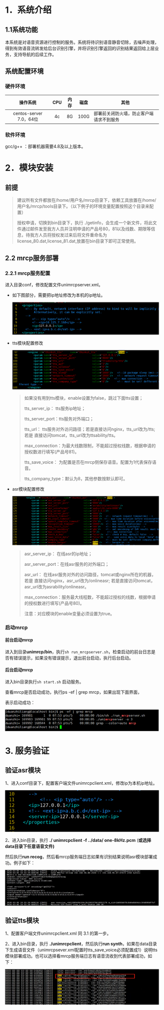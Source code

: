 # 1．系统介绍

## 1.1系统功能

本系统是对语音资源进行控制的服务。系统将待识别语音静音切除，去噪声处理，得到有效语音流转发给后台识别引擎，并将识别引擎返回的识别结果返回给上层业务，支持导航的后续工作。

## 系统配置环境

### 硬件环境

|        操作系统         | CPU  | 内存 | 磁盘 | 其他                                     |
| :---------------------: | :--: | :--: | :--: | ---------------------------------------- |
| centos-server 7.0，64位 |  4c  |  8G  | 100G | 部署前关闭防火墙，防止客户端请求不到服务 |

### 软件环境

gcc/g++ ：部署机器需要4.8及以上版本。

# 2．模块安装

## 前提

> 建议所有文件都放在/home/用户名/mrcp目录下，依赖工具放置在/home/用户名/mrcp/tools目录下。（以下例子的环境变量配置按照这个目录来配置）
>
> 授权申请，切换到bin目录下，执行 ./getinfo，会生成一个新文件，将此文件通过邮件发至我方人员并注明申请的产品号80，81以及线数、期限等信息，待我方人员将授权发过来后将文件重命名为license_80.dat,license_81.dat,放置在bin目录下即可正常使用。

## 2.2 mrcp服务部署

### 2.2.1 mrcp服务配置

进入目录conf，修改配置文件unimrcpserver.xml。

- 如下图部分，需要把ip地址修改为本机的ip地址。

    ![](./images/image-20221019143005565.png)

- tts模块配置修改

    ![image-20221019143122077](./images/image-20221019143122077.png)

    > 如果没有用到tts模块，enable设置为false，跳过下面tts设置；
    >
    > tts_server_ip： tts服务ip地址；
    >
    > tts_server_port：tts服务对外端口；
    >
    > tts_url： tts服务对外访问路径；若是直接访问nginx，tts_url改为/tts; 若是 直接访问tomcat，tts_url改为ttsability/tts。
    >
    > max_connection：为最大线数限制，不能超过授权线数，根据申请的授权数进行填写(产品号81)。
    >
    > tts_save_voice： 为配置是否在mrcp侧保存语音。配置为1代表保存语音。
    >
    > tts_company_type：默认为8，其他参数按默认即可。

- asr模块配置修改

    ![image-20221019143300688](./images/image-20221019143300688.png)

    > asr_server_ip： 在线asr的ip地址；
    >
    > asr_server_port：在线asr服务的对外端口；
    >
    > asr_url： 在线asr服务对外的访问路径，tomcat或nginx所在的机器，若是 直接访问nginx，asr_url改为/onlineasr; 若是直接访问tomcat，asr_url改为asrability/onlineasr。
    >
    > max_connection：服务最大线程数，不能超过授权的线数，根据申请的授权数进行填写(产品号80)。
    >
    > 注意：对应模块的enable变量必须设置为true。



### 启动mrcp

#### 前台启动mrcp

进入到目录**unimrcp/bin**，执行`sh run_mrcpserver.sh`，检查启动的前台日志是否有错误提示，如果没有错误提示，退出前台启动，执行后台启动。

#### 后台启动mrcp

进入bin目录执行`sh start.sh` 启动服务。

查看mrcp是否启动成功，执行ps -ef \| grep mrcp，如果出现下面界面，

表示启动成功：

![image-20221019143518796](./images/image-20221019143518796.png)

# 3. 服务验证

## 验证asr模块

1、进入conf目录下，配置客户端文件unimrcpclient.xml，修改ip为本机ip地址。

![image-20221019143539304](./images/image-20221019143539304.png)



2、进入bin目录，执行 **./ unimrcpclient -f ../data/ one-8kHz.pcm**    (**或选择data目录下任意语音文件)**

然后执行**run recog**，然后看mrcp服务端日志如果有识别结果说明asr模块部署成功。例子如下：

![image-20221019143618442](./images/image-20221019143618442.png)

## 验证tts模块

1、配置客户端文件unimrcpclient.xml 同 3.1 的第一步。

2、进入bin目录，执行 **./unimrcpclient**，然后执行**run synth**，如果在data目录下生成语音文件（unimrcpsever.xml配置时tts_save_voice必须配置成1）说明tts模块部署成功。也可以选择看mrcp服务端日志有语音流收到代表部署成功，如下：

![image-20221019143644428](./images/image-20221019143644428.png)
